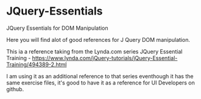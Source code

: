 # JQuery-Essentials
JQuery Essentials for DOM Manipulation


Here you will find alot of good references for J Query DOM manipulation.

This ia a reference taking from the Lynda.com series JQuery Essential Training - https://www.lynda.com/jQuery-tutorials/jQuery-Essential-Training/494389-2.html

I am using it as an additional reference to that series eventhough it has the same exercise files, it's good to have it as a reference for UI Developers on github.
